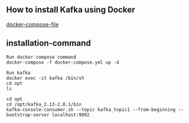 ## How to install Kafka using Docker 
[docker-compose-file](https://github.com/iamsurajitmishra/KAFKA-PRODUCER-CONSUMER-SERVICE/blob/master/docker-compose.yml) 

## installation-command


```
Run docker compose command
docker-compose -f docker-compose.yml up -d

```

```
Run kafka
docker exec -it kafka /bin/sh
cd opt
ls
```

```
cd opt
cd /opt/kafka_2.13-2.8.1/bin
kafka-console-consumer.sh --topic kafka_topic1 --from-beginning --bootstrap-server localhost:9092

```
